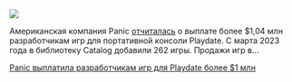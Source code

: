 <!--2025-04-12 13:35:05-->
<div class="yb">
  <div class="rss habr"><img src="https://habrastorage.org/webt/df/fb/t5/dffbt5cmnrhemvgjejfa0fwgc04.jpeg" /><p>Американская компания Panic <a href="https://bsky.app/profile/play.date/post/3lmi6mh2r222l" rel="noopener noreferrer nofollow">отчиталась</a> о выплате более $1,04 млн разработчикам игр для портативной консоли Playdate. С марта 2023 года в библиотеку Catalog добавили 262 игры. Продажи игр в... <p class="titl"><a href="https://habr.com/ru/news/900238/?utm_source=habrahabr&utm_medium=rss&utm_campaign=900238">Panic выплатила разработчикам игр для Playdate более $1 млн</a></p></div>
</div>

